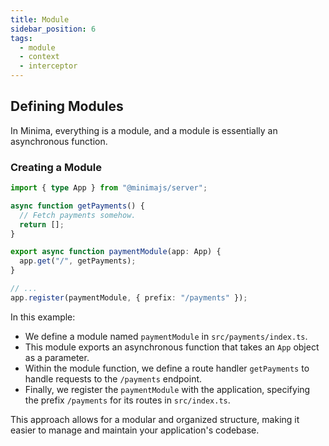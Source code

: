 ```yaml
---
title: Module
sidebar_position: 6
tags:
  - module
  - context
  - interceptor
---
```


## Defining Modules

In Minima, everything is a module, and a module is essentially an asynchronous function.

### Creating a Module

```typescript title="src/payments/index.ts"
import { type App } from "@minimajs/server";

async function getPayments() {
  // Fetch payments somehow.
  return [];
}

export async function paymentModule(app: App) {
  app.get("/", getPayments);
}
```

```ts title="src/index.ts"
// ...
app.register(paymentModule, { prefix: "/payments" });
```

In this example:

- We define a module named `paymentModule` in `src/payments/index.ts`.
- This module exports an asynchronous function that takes an `App` object as a parameter.
- Within the module function, we define a route handler `getPayments` to handle requests to the `/payments` endpoint.
- Finally, we register the `paymentModule` with the application, specifying the prefix `/payments` for its routes in `src/index.ts`.

This approach allows for a modular and organized structure, making it easier to manage and maintain your application's codebase.
